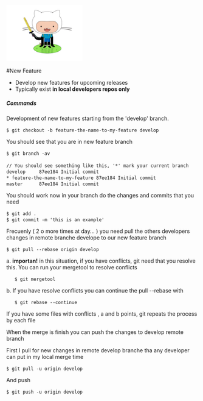 
<img src="../images/feature.png" width="200px"> 

#New Feature

* Develop new features for upcoming releases
* Typically exist **in local developers repos only**

##### Commands

Development of new features starting from the 'develop' branch.

    $ git checkout -b feature-the-name-to-my-feature develop
   
You should see that you are in new feature branch
    
    $ git branch -av    
    
    // You should see something like this, '*' mark your current branch    
    develop     87ee184 Initial commit
    * feature-the-name-to-my-feature 87ee184 Initial commit
    master      87ee184 Initial commit
    
    
You should work now in your branch do the changes and commits that you need

    $ git add .
    $ git commit -m 'this is an example' 
    
Frecuenly ( 2 o more times at day... ) you need pull the others developers changes in remote branche develope to our new feature branch

	$ git pull --rebase origin develop
	
a. **importan!** in this situation, if you have conflicts, git need that you resolve this. You can run your mergetool to resolve conflicts

       $ git mergetool
    
b. If you have resolve conflicts you can continue the pull --rebase with

	   $ git rebase --continue
	
If you have some files with conflicts , a and b points, git repeats the process by each file

When the merge is finish you can push the changes to develop remote branch

First I pull for new changes in remote develop branche tha any developer can put in my local merge time

    $ git pull -u origin develop
    
And push

    $ git push -u origin develop


